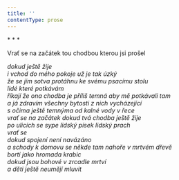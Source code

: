 ```yaml
---
title: ''
contentType: prose
---
```


<section>

\* \* \*

Vrať se na začátek tou chodbou kterou jsi prošel

_dokud ještě žije  
i vchod do mého pokoje už je tak úzký  
že se jím sotva protáhnu ke svému psacímu stolu  
lidé které potkávám  
říkají že ona chodba je příliš temná aby mě potkávali tam  
a já zdravím všechny bytosti z nich vycházející  
s očima ještě temnýma od kalné vody v řece  
vrať se na začátek dokud tvá chodba ještě žije  
po ulicích se sype lidský písek lidský prach  
vrať se  
dokud spojení není navázáno  
a schody k domovu se někde tam nahoře v mrtvém dřevě  
bortí jako hromada krabic  
dokud jsou bohové v zrcadle mrtví  
a děti ještě neumějí mluvit_

</section>
